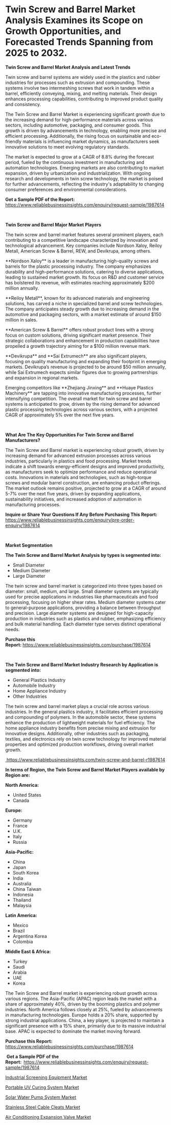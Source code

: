 <p><h1>Twin Screw and Barrel Market Analysis Examines its Scope on Growth Opportunities, and Forecasted Trends Spanning from 2025 to 2032.</h1></p><p><strong>Twin Screw and Barrel Market Analysis and Latest Trends</strong></p>
<p><p>Twin screw and barrel systems are widely used in the plastics and rubber industries for processes such as extrusion and compounding. These systems involve two intermeshing screws that work in tandem within a barrel, efficiently conveying, mixing, and melting materials. Their design enhances processing capabilities, contributing to improved product quality and consistency.</p><p>The Twin Screw and Barrel Market is experiencing significant growth due to the increasing demand for high-performance materials across various sectors, including automotive, packaging, and consumer goods. This growth is driven by advancements in technology, enabling more precise and efficient processing. Additionally, the rising focus on sustainable and eco-friendly materials is influencing market dynamics, as manufacturers seek innovative solutions to meet evolving regulatory standards.</p><p>The market is expected to grow at a CAGR of 8.8% during the forecast period, fueled by the continuous investment in manufacturing and automation technologies. Emerging markets are also contributing to market expansion, driven by urbanization and industrialization. With ongoing research and developments in twin screw technology, the market is poised for further advancements, reflecting the industry's adaptability to changing consumer preferences and environmental considerations.</p></p>
<p><strong>Get a Sample PDF of the Report:&nbsp;</strong> <a href="https://www.reliablebusinessinsights.com/enquiry/request-sample/1987614?utm_campaign=1119&utm_medium=2&utm_source=Github&utm_content=ia&utm_term=20022025&utm_id=twin-screw-and-barrel">https://www.reliablebusinessinsights.com/enquiry/request-sample/1987614</a></p>
<p>&nbsp;</p>
<p><strong>Twin Screw and Barrel Major Market Players</strong></p>
<p><p>The twin screw and barrel market features several prominent players, each contributing to a competitive landscape characterized by innovation and technological advancement. Key companies include Nordson Xaloy, Reiloy Metall, American Screw & Barrel, REW, and Devikrupa, among others.</p><p>**Nordson Xaloy** is a leader in manufacturing high-quality screws and barrels for the plastic processing industry. The company emphasizes durability and high-performance solutions, catering to diverse applications, leading to sustained market growth. Its focus on R&D and customer service has bolstered its revenue, with estimates reaching approximately $200 million annually.</p><p>**Reiloy Metall**, known for its advanced materials and engineering solutions, has carved a niche in specialized barrel and screw technologies. The company anticipates steady growth due to increasing demand in the automotive and packaging sectors, with a market estimate of around $150 million in sales.</p><p>**American Screw & Barrel** offers robust product lines with a strong focus on custom solutions, driving significant market presence. Their strategic collaborations and enhancement in production capabilities have propelled a growth trajectory aiming for a $100 million revenue mark.</p><p>**Devikrupa** and **Sai Extrumech** are also significant players, focusing on quality manufacturing and expanding their footprint in emerging markets. Devikrupa’s revenue is projected to be around $50 million annually, while Sai Extrumech expects similar figures due to growing partnerships and expansion in regional markets.</p><p>Emerging competitors like **Zhejiang Jinxing** and **Huaye Plastics Machinery** are tapping into innovative manufacturing processes, further intensifying competition. The overall market for twin screw and barrel systems is anticipated to grow, driven by the rising demand for advanced plastic processing technologies across various sectors, with a projected CAGR of approximately 5% over the next five years.</p></p>
<p>&nbsp;</p>
<p><strong>What Are The Key Opportunities For Twin Screw and Barrel Manufacturers?</strong></p>
<p><p>The Twin Screw and Barrel market is experiencing robust growth, driven by increasing demand for advanced extrusion processes across various industries, particularly in plastics and food processing. Market trends indicate a shift towards energy-efficient designs and improved productivity, as manufacturers seek to optimize performance and reduce operational costs. Innovations in materials and technologies, such as high-torque screws and modular barrel construction, are enhancing product offerings. The market outlook remains positive, projected to grow at a CAGR of around 5-7% over the next five years, driven by expanding applications, sustainability initiatives, and increased adoption of automation in manufacturing processes.</p></p>
<p><strong>Inquire or Share Your Questions If Any Before Purchasing This Report:</strong> <a href="https://www.reliablebusinessinsights.com/enquiry/pre-order-enquiry/1987614?utm_campaign=1119&utm_medium=2&utm_source=Github&utm_content=ia&utm_term=20022025&utm_id=twin-screw-and-barrel">https://www.reliablebusinessinsights.com/enquiry/pre-order-enquiry/1987614</a></p>
<p>&nbsp;</p>
<p><strong>Market Segmentation</strong></p>
<p><strong>The Twin Screw and Barrel Market Analysis by types is segmented into:</strong></p>
<p><ul><li>Small Diameter</li><li>Medium Diameter</li><li>Large Diameter</li></ul></p>
<p><p>The twin screw and barrel market is categorized into three types based on diameter: small, medium, and large. Small diameter systems are typically used for precise applications in industries like pharmaceuticals and food processing, focusing on higher shear rates. Medium diameter systems cater to general-purpose applications, providing a balance between throughput and precision. Large diameter systems are designed for high-capacity production in industries such as plastics and rubber, emphasizing efficiency and bulk material handling. Each diameter type serves distinct operational needs.</p></p>
<p><strong>Purchase this Report:&nbsp;</strong><a href="https://www.reliablebusinessinsights.com/purchase/1987614?utm_campaign=1119&utm_medium=2&utm_source=Github&utm_content=ia&utm_term=20022025&utm_id=twin-screw-and-barrel">https://www.reliablebusinessinsights.com/purchase/1987614</a></p>
<p>&nbsp;</p>
<p><strong>The Twin Screw and Barrel Market Industry Research by Application is segmented into:</strong></p>
<p><ul><li>General Plastics Industry</li><li>Automobile Industry</li><li>Home Appliance Industry</li><li>Other Industries</li></ul></p>
<p><p>The twin screw and barrel market plays a crucial role across various industries. In the general plastics industry, it facilitates efficient processing and compounding of polymers. In the automobile sector, these systems enhance the production of lightweight materials for fuel efficiency. The home appliance industry benefits from precise mixing and extrusion for innovative designs. Additionally, other industries such as packaging, textiles, and electronics rely on twin screw technology for improved material properties and optimized production workflows, driving overall market growth.</p></p>
<p><a href="https://www.reliablebusinessinsights.com/twin-screw-and-barrel-r1987614?utm_campaign=1119&utm_medium=2&utm_source=Github&utm_content=ia&utm_term=20022025&utm_id=twin-screw-and-barrel">&nbsp;https://www.reliablebusinessinsights.com/twin-screw-and-barrel-r1987614</a></p>
<p><strong>In terms of Region, the Twin Screw and Barrel Market Players available by Region are:</strong></p>
<p>
    <p> <strong> North America: </strong>
        <ul>
            <li>United States</li>
            <li>Canada</li>
        </ul>
        </p> 
    <p> <strong> Europe: </strong>
        <ul>
            <li>Germany</li>
            <li>France</li>
            <li>U.K.</li>
            <li>Italy</li>
            <li>Russia</li>
        </ul>
        </p> 
    <p> <strong> Asia-Pacific: </strong>
        <ul>
            <li>China</li>
            <li>Japan</li>
            <li>South Korea</li>
            <li>India</li>
            <li>Australia</li>
            <li>China Taiwan</li>
            <li>Indonesia</li>
            <li>Thailand</li>
            <li>Malaysia</li>
        </ul>
        </p> 
    <p> <strong> Latin America: </strong>
        <ul>
            <li>Mexico</li>
            <li>Brazil</li>
            <li>Argentina Korea</li>
            <li>Colombia</li>
        </ul>
        </p> 
    <p> <strong> Middle East & Africa: </strong>
        <ul>
            <li>Turkey</li>
            <li>Saudi</li>
            <li>Arabia</li>
            <li>UAE</li>
            <li>Korea</li>
        </ul>
    </p>
    </p>
<p><p>The Twin Screw and Barrel market is experiencing robust growth across various regions. The Asia-Pacific (APAC) region leads the market with a share of approximately 40%, driven by the booming plastics and polymer industries. North America follows closely at 25%, fueled by advancements in manufacturing technologies. Europe holds a 20% share, supported by strong industrial applications. China, a key player, is projected to maintain a significant presence with a 15% share, primarily due to its massive industrial base. APAC is expected to dominate the market moving forward.</p></p>
<p><strong>Purchase this Report: </strong><a href="https://www.reliablebusinessinsights.com/purchase/1987614?utm_campaign=1119&utm_medium=2&utm_source=Github&utm_content=ia&utm_term=20022025&utm_id=twin-screw-and-barrel">https://www.reliablebusinessinsights.com/purchase/1987614</a></p>
<p>&nbsp;<strong>Get a Sample PDF of the Report:&nbsp;&nbsp;</strong><a href="https://www.reliablebusinessinsights.com/enquiry/request-sample/1987614?utm_campaign=1119&utm_medium=2&utm_source=Github&utm_content=ia&utm_term=20022025&utm_id=twin-screw-and-barrel">https://www.reliablebusinessinsights.com/enquiry/request-sample/1987614</a></p>
<p><strong></strong></p>
<p><p><a href="https://github.com/spoorsusama/Market-Research-Report-List-1/blob/main/industrial-screening-equipment-market.md?utm_campaign=1119&utm_medium=2&utm_source=Github&utm_content=ia&utm_term=20022025&utm_id=twin-screw-and-barrel">Industrial Screening Equipment Market</a></p><p><a href="https://github.com/storcweithzg/Market-Research-Report-List-1/blob/main/portable-uv-curing-system-market.md?utm_campaign=1119&utm_medium=2&utm_source=Github&utm_content=ia&utm_term=20022025&utm_id=twin-screw-and-barrel">Portable UV Curing System Market</a></p><p><a href="https://github.com/achuoheatly/Market-Research-Report-List-1/blob/main/solar-water-pump-system-market.md?utm_campaign=1119&utm_medium=2&utm_source=Github&utm_content=ia&utm_term=20022025&utm_id=twin-screw-and-barrel">Solar Water Pump System Market</a></p><p><a href="https://github.com/azorrotutus/Market-Research-Report-List-1/blob/main/stainless-steel-cable-cleats-market.md?utm_campaign=1119&utm_medium=2&utm_source=Github&utm_content=ia&utm_term=20022025&utm_id=twin-screw-and-barrel">Stainless Steel Cable Cleats Market</a></p><p><a href="https://github.com/tandiapannas/Market-Research-Report-List-1/blob/main/air-conditioning-expansion-valve-market.md?utm_campaign=1119&utm_medium=2&utm_source=Github&utm_content=ia&utm_term=20022025&utm_id=twin-screw-and-barrel">Air Conditioning Expansion Valve Market</a></p></p>